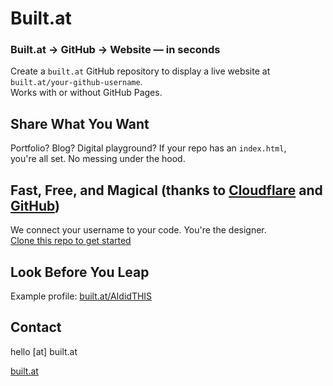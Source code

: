 # Built.at

### Built.at → GitHub → Website — in seconds

Create a `built.at` GitHub repository to display a live website at `built.at/your-github-username`.  
Works with or without GitHub Pages.

## Share What You Want

Portfolio? Blog? Digital playground? If your repo has an `index.html`,  
you're all set. No messing under the hood.

## Fast, Free, and Magical (thanks to [Cloudflare](https://cloudflare.com) and [GitHub](https://github.com))

We connect your username to your code. You're the designer.  
[Clone this repo to get started](https://github.com/new?template_name=built.at&template_owner=builtat&name=built.at)

## Look Before You Leap
 
Example profile: [built.at/AIdidTHIS](https://built.at/aididthis)

## Contact

hello [at] built.at

[built.at](https://built.at) 
